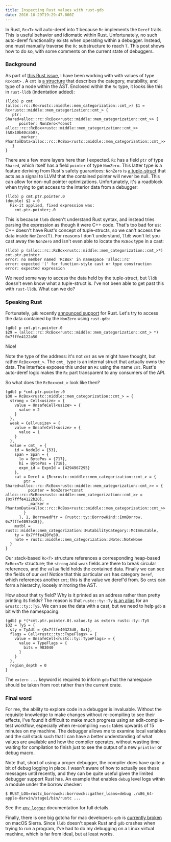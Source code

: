 ```yaml
---
title: Inspecting Rust values with rust-gdb
date: 2016-10-29T19:29:47.000Z
---
```


In Rust, `Rc<T>` will auto-deref into `T` because `Rc` implements the `Deref`
traits. This is useful behavior and idiomatic within Rust. Unfortunately, no
such auto-deref functionality exists when operating within a debugger. Instead,
one must manually traverse the `Rc` substructure to reach `T`. This post shows
how to do so, with some comments on the current state of debuggers.

### Background

As part of [this Rust issue][issue], I have been working with with values of
type `Rc<cmt>` . A `cmt` is [a structure][cmt] that describes the category,
mutability, and type of a node within the AST. Enclosed within the `Rc` type, it
looks like this in `rust-lldb` (indentation added):

```
(lldb) p cmt
(alloc::rc::Rc<rustc::middle::mem_categorization::cmt_>) $1 = Rc<rustc::middle::mem_categorization::cmt_> {
   ptr: Shared<alloc::rc::RcBox<rustc::middle::mem_categorization::cmt_>> {
      pointer: NonZero<*const alloc::rc::RcBox<rustc::middle::mem_categorization::cmt_>>(&0x10b40cab0),
      _marker: PhantomData<alloc::rc::RcBox<rustc::middle::mem_categorization::cmt_>>
   }
}
```

There are a few more layers here than I expected. `Rc` has a field `ptr` of type
`Shared`, which itself has a field `pointer` of type `NonZero`. This latter type
is a feature deriving from Rust's safety guarantees: `NonZero` is [a
tuple-struct][nonzero] that acts as a signal to LLVM that the contained pointer
will never be null. This can allow for non-null pointer optimizations.
Unfortunately, it's a roadblock when trying to get access to the interior data
from a debugger:

```
(lldb) p cmt.ptr.pointer.0
(double) $2 = 0
  Fix-it applied, fixed expression was:
    cmt.ptr.pointer;.0
```

This is because `lldb` doesn't understand Rust syntax, and instead tries parsing
the expression as though it were C++ code. That's too bad for us: C++ doesn't
have Rust's concept of tuple-structs, so we can't access the data inside
`NonZero(T)`. For reasons I don't understand, `lldb` won't let you cast away
the `NonZero` and isn't even able to locate the `RcBox` type in a cast:

```
(lldb) p (alloc::rc::RcBox<rustc::middle::mem_categorization::cmt_>*) cmt.ptr.pointer
error: no member named 'RcBox' in namespace 'alloc::rc'
error: expected '(' for function-style cast or type construction
error: expected expression
```

We need some way to access the data held by the tuple-struct, but `lldb` doesn't
even know what a tuple-struct is. I've not been able to get past this with
`rust-lldb`. What can we do?

### Speaking Rust

Fortunately, `gdb` recently [announced support][gdbrust] for Rust. Let's try to
access the data contained by the `NonZero` using `rust-gdb`:

```
(gdb) p cmt.ptr.pointer.0
$29 = (alloc::rc::RcBox<rustc::middle::mem_categorization::cmt_> *) 0x7fffe4122a50
```

Nice!

Note the type of the address: it's not `cmt` as we might have thought, but
rather `RcBox<cmt_>`. The `cmt_` type is an internal struct that actually owns
the data. The interface exposes this under an `Rc` using the name `cmt`.  Rust's
auto-deref logic makes the `Rc` part transparent to any consumers of the API.

So what does the `RcBox<cmt_>` look like then?

```
(gdb) p *cmt.ptr.pointer.0
$30 = RcBox<rustc::middle::mem_categorization::cmt_> = {
  strong = Cell<usize> = {
    value = UnsafeCell<usize> = {
      value = 2
    }
  },
  weak = Cell<usize> = {
    value = UnsafeCell<usize> = {
      value = 1
    }
  },
  value = cmt_ = {
    id = NodeId = {53},
    span = Span = {
      lo = BytePos = {717},
      hi = BytePos = {718},
      expn_id = ExpnId = {4294967295}
    },
    cat = Deref = {Rc<rustc::middle::mem_categorization::cmt_> = {
        ptr = Shared<alloc::rc::RcBox<rustc::middle::mem_categorization::cmt_>> = {
          pointer = NonZero<*const alloc::rc::RcBox<rustc::middle::mem_categorization::cmt_>> = {0x7fffe4122b20},
          _marker = PhantomData<alloc::rc::RcBox<rustc::middle::mem_categorization::cmt_>>
        }
      }, 1, BorrowedPtr = {rustc::ty::BorrowKind::ImmBorrow, 0x7fffe4097e18}},
    mutbl = rustc::middle::mem_categorization::MutabilityCategory::McImmutable,
    ty = 0x7fffe420fe50,
    note = rustc::middle::mem_categorization::Note::NoteNone
  }
}
```

Our stack-based `Rc<T>` structure references a corresponding heap-based
`RcBox<T>` structure; the `strong` and `weak` fields are there to break circular
references, and the `value` field holds the contained data. Finally we can see
the fields of our `cmt`! Notice that this particular `cmt` has category `Deref`,
which references another `cmt`; this is the value we deref'd from. So `cmt`s can
form a hierarchy, loosely mirroring the AST.

How about that `ty` field? Why is it printed as an address rather than pretty
printing its fields? The reason is that `rustc::ty::Ty` [is an alias][tyalias]
for an `&rustc::ty::TyS`. We can see the data with a cast, but we need to help
`gdb` a bit with the namespacing:

```
(gdb) p *(*cmt.ptr.pointer.0).value.ty as extern rustc::ty::TyS
$32 = TyS = {
  sty = TyAdt = {0x7fffe40323d0, 0x1},
  flags = Cell<rustc::ty::TypeFlags> = {
    value = UnsafeCell<rustc::ty::TypeFlags> = {
      value = TypeFlags = {
        bits = 983040
      }
    }
  },
  region_depth = 0
}
```

The `extern ...` keyword is required to inform `gdb` that the namespace should
be taken from root rather than the current crate.

### Final word

For me, the ability to explore code in a debugger is invaluable. Without the
requisite knowledge to make changes without re-compiling to see their effects,
I've found it difficult to make much progress using an edit-compile-test
workflow, especially when re-compiling `rustc` takes upwards of 15 minutes on my
machine. The debugger allows me to examine local variables and the call stack
such that I can have a better understanding of what values are available and how
the compiler operates, without wasting time waiting for compilation to finish
just to see the output of a new `println!` or debug macro.

Note that, short of using a proper debugger, the compiler does have quite a bit
of debug logging in place. I wasn't aware of how to actually see these messages
until recently, and they can be quite useful given the limited debugger support
Rust has. An example that enables `debug` level logs within a module under the
borrow checker:

```terminal
$ RUST_LOG=rustc_borrowck::borrowck::gather_loans=debug ./x86_64-apple-darwin/stage1/bin/rustc ...
```

See the [`env_logger`][envlogger] documentation for full details.

Finally, there is one big gotcha for mac developers: `gdb` is [currently
broken][gdbmacos] on macOS Sierra. Since `lldb` doesn't speak Rust and `gdb`
crashes when trying to run a program, I've had to do my debugging on a Linux
virtual machine, which is far from ideal, but at least works.

[cmt]: https://github.com/rust-lang/rust/blob/421b595f25e5dbab9c967afd03929d013f346322/src/librustc/middle/mem_categorization.rs#L171,L195
[cmttype]: http://manishearth.github.io/rust-internals-docs/rustc/middle/mem_categorization/type.cmt.html
[envlogger]: http://rust-lang-nursery.github.io/log/env_logger/index.html
[gdbmacos]: https://github.com/Homebrew/homebrew-core/issues/5912
[gdbrust]: https://sourceware.org/gdb/current/onlinedocs/gdb/Rust.html#Rust
[issue]: https://github.com/rust-lang/rust/issues/28419
[nonzero]: https://doc.rust-lang.org/core/nonzero/struct.NonZero.html
[tyalias]: http://manishearth.github.io/rust-internals-docs/rustc/ty/type.Ty.html
